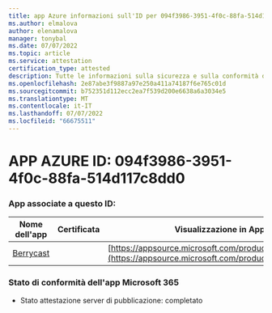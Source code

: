 ```yaml
---
title: app Azure informazioni sull'ID per 094f3986-3951-4f0c-88fa-514d117c8dd0
ms.author: elmalova
author: elenamalova
manager: tonybal
ms.date: 07/07/2022
ms.topic: article
ms.service: attestation
certification_type: attested
description: Tutte le informazioni sulla sicurezza e sulla conformità disponibili per 094f3986-3951-4f0c-88fa-514d117c8dd0.
ms.openlocfilehash: 2e87abe3f9887a97e250a411a74187f6e765c01d
ms.sourcegitcommit: b752351d112ecc2ea7f539d200e6638a6a3034e5
ms.translationtype: MT
ms.contentlocale: it-IT
ms.lasthandoff: 07/07/2022
ms.locfileid: "66675511"
---
```

# <a name="azure-app-id-094f3986-3951-4f0c-88fa-514d117c8dd0"></a>APP AZURE ID: 094f3986-3951-4f0c-88fa-514d117c8dd0


### <a name="apps-associated-with-this-id"></a>App associate a questo ID:
| **Nome dell'app** | **Certificata** | **Visualizzazione in AppSource** |
|--------------|---------------|-----------------------|
| [Berrycast](../forward/WA200002798.md) |  | [https://appsource.microsoft.com/product/office/WA200002798](https://appsource.microsoft.com/product/office/WA200002798) |

### <a name="microsoft-365-app-compliance-status"></a>Stato di conformità dell'app Microsoft 365
- Stato attestazione server di pubblicazione: completato
